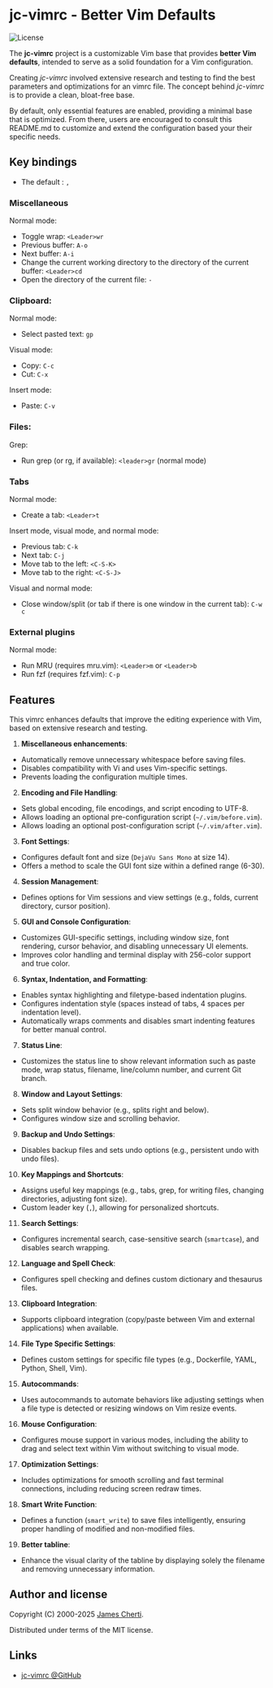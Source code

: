 # jc-vimrc - Better Vim Defaults
![License](https://img.shields.io/github/license/jamescherti/jc-vimrc)

The **jc-vimrc** project is a customizable Vim base that provides **better Vim defaults**, intended to serve as a solid foundation for a Vim configuration.

Creating *jc-vimrc* involved extensive research and testing to find the best parameters and optimizations for an vimrc file. The concept behind *jc-vimrc* is to provide a clean, bloat-free base.

By default, only essential features are enabled, providing a minimal base that is optimized. From there, users are encouraged to consult this README.md to customize and extend the configuration based your their specific needs.

## Key bindings

- The default <Leader>: `,`

### Miscellaneous

Normal mode:
- Toggle wrap: `<Leader>wr`
- Previous buffer: `A-o`
- Next buffer: `A-i`
- Change the current working directory to the directory of the current buffer: `<Leader>cd`
- Open the directory of the current file: `-`

### Clipboard:

Normal mode:
- Select pasted text: `gp`

Visual mode:
- Copy: `C-c`
- Cut: `C-x`

Insert mode:
- Paste: `C-v`

### Files:

Grep:
- Run grep (or rg, if available): `<leader>gr` (normal mode)

### Tabs

Normal mode:
- Create a tab: `<Leader>t`

Insert mode, visual mode, and normal mode:
- Previous tab: `C-k`
- Next tab: `C-j`
- Move tab to the left: `<C-S-K>`
- Move tab to the right: `<C-S-J>`

Visual and normal mode:
- Close window/split (or tab if there is one window in the current tab): `C-w c`

### External plugins

Normal mode:
- Run MRU (requires mru.vim): `<Leader>m` or `<Leader>b`
- Run fzf (requires fzf.vim): `C-p`

## Features

This vimrc enhances defaults that improve the editing experience with Vim, based on extensive research and testing.

1. **Miscellaneous enhancements**:
- Automatically remove unnecessary whitespace before saving files.
- Disables compatibility with Vi and uses Vim-specific settings.
- Prevents loading the configuration multiple times.

2. **Encoding and File Handling**:
- Sets global encoding, file encodings, and script encoding to UTF-8.
- Allows loading an optional pre-configuration script (`~/.vim/before.vim`).
- Allows loading an optional post-configuration script (`~/.vim/after.vim`).

3. **Font Settings**:
- Configures default font and size (`DejaVu Sans Mono` at size 14).
- Offers a method to scale the GUI font size within a defined range (6-30).

4. **Session Management**:
- Defines options for Vim sessions and view settings (e.g., folds, current directory, cursor position).

5. **GUI and Console Configuration**:
- Customizes GUI-specific settings, including window size, font rendering, cursor behavior, and disabling unnecessary UI elements.
- Improves color handling and terminal display with 256-color support and true color.

6. **Syntax, Indentation, and Formatting**:
- Enables syntax highlighting and filetype-based indentation plugins.
- Configures indentation style (spaces instead of tabs, 4 spaces per indentation level).
- Automatically wraps comments and disables smart indenting features for better manual control.

7. **Status Line**:
- Customizes the status line to show relevant information such as paste mode, wrap status, filename, line/column number, and current Git branch.

8. **Window and Layout Settings**:
- Sets split window behavior (e.g., splits right and below).
- Configures window size and scrolling behavior.

9. **Backup and Undo Settings**:
- Disables backup files and sets undo options (e.g., persistent undo with undo files).

10. **Key Mappings and Shortcuts**:
- Assigns useful key mappings (e.g., tabs, grep, for writing files, changing directories, adjusting font size).
- Custom leader key (`,`), allowing for personalized shortcuts.

11. **Search Settings**:
- Configures incremental search, case-sensitive search (`smartcase`), and disables search wrapping.

12. **Language and Spell Check**:
- Configures spell checking and defines custom dictionary and thesaurus files.

13. **Clipboard Integration**:
- Supports clipboard integration (copy/paste between Vim and external applications) when available.

14. **File Type Specific Settings**:
- Defines custom settings for specific file types (e.g., Dockerfile, YAML, Python, Shell, Vim).

15. **Autocommands**:
- Uses autocommands to automate behaviors like adjusting settings when a file type is detected or resizing windows on Vim resize events.

16. **Mouse Configuration**:
- Configures mouse support in various modes, including the ability to drag and select text within Vim without switching to visual mode.

17. **Optimization Settings**:
- Includes optimizations for smooth scrolling and fast terminal connections, including reducing screen redraw times.

18. **Smart Write Function**:
- Defines a function (`smart_write`) to save files intelligently, ensuring proper handling of modified and non-modified files.

19. **Better tabline**:
- Enhance the visual clarity of the tabline by displaying solely the filename and removing unnecessary information.

## Author and license

Copyright (C) 2000-2025 [James Cherti](https://www.jamescherti.com).

Distributed under terms of the MIT license.

## Links

- [jc-vimrc @GitHub](https://github.com/jamescherti/jc-vimrc)
